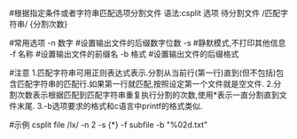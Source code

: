 #根据指定条件或者字符串匹配选项分割文件
语法:csplit 选项 待分割文件 /匹配字符串/ {分割次数}

#常用选项
-n 数字		#设置输出文件的后缀数字位数
-s		#静默模式,不打印其他信息
-f 名称		#设置输出文件的前缀名
-b 格式		#设置输出文件的后缀格式

#注意
1.匹配字符串可用正则表达式表示.分割从当前行(第一行)直到(但不包括)包含匹配字符串的匹配行.如果第一行就匹配,按照设定第一个文件就是空文件.
2.分割次数表示根据匹配到匹配字符串重复执行分割的次数,使用*表示一直分割直到文件末尾.
3.-b选项要求的格式和c语言中printf的格式类似.

#示例
csplit file /lx/ -n 2 -s {*} -f subfile -b "%02d.txt"
